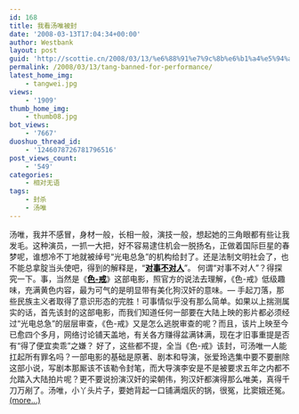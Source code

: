```yaml
---
id: 168
title: 我看汤唯被封
date: '2008-03-13T17:04:34+00:00'
author: Westbank
layout: post
guid: 'http://scottie.cn/2008/03/13/%e6%88%91%e7%9c%8b%e6%b1%a4%e5%94%af%e8%a2%ab%e5%b0%81/'
permalink: /2008/03/13/tang-banned-for-performance/
latest_home_img:
    - tangwei.jpg
views:
    - '1909'
thumb_home_img:
    - thumb08.jpg
bot_views:
    - '7667'
duoshuo_thread_id:
    - '1246078726781796516'
post_views_count:
    - '549'
categories:
    - 相对无语
tags:
    - 封杀
    - 汤唯
---
```


汤唯，我并不感冒，身材一般，长相一般，演技一般，想起她的三角眼都有些让我发毛。这种演员，一抓一大把，好不容易逮住机会一脱扬名，正做着国际巨星的春梦呢，谁想冷不丁地就被绰号“光电总急”的机构给封了。还是法制文明社会了，也不能总拿腚当头使吧，得到的解释是，“[**<span style="color: #000000;">对事不对人</span>**](http://ent.qq.com/a/20080311/000076.htm)”。 何谓“对事不对人”？得探究一下。事，当然是《[**<span style="color: #000000;">色-戒</span>**](http://scottie.cn/2007/11/11/lust-and-caution/)》这部电影，照官方的说法去理解，《色-戒》低级趣味，充满黄色内容，最为可气的是明显带有美化狗汉奸的意味。— 手起刀落，那些民族主义者取得了意识形态的完胜！可事情似乎没有那么简单。如果以上揣测属实的话，首先该封的这部电影，而我们知道任何一部要在大陆上映的影片都必须经过“光电总急”的层层审查，《色-戒》又是怎么逃脱审查的呢？而且，该片上映至今已愈四个多月，网络讨论铺天盖地，有关各方赚得盆满钵满，现在才旧事重提是否有“得了便宜卖乖”之嫌？ 好了，这些都不提，全当《色-戒》该封，可汤唯一人能扛起所有罪名吗？一部电影的基础是原著、剧本和导演，张爱玲选集中要不要删除这部小说，写剧本那厮该不该勒令封笔，而大导演李安是不是被要求五年之内都不允踏入大陆拍片呢？更不要说扮演汉奸的梁朝伟，狗汉奸都演得那么唯美，真得千刀万剐了。汤唯，小丫头片子，要她背起一口铺满烟灰的锅，很冤，比窦娥还冤。 [<span aria-label="Continue reading 我看汤唯被封">(more…)</span>](http://farbank.net/2008/03/13/tang-banned-for-performance/#more-168)